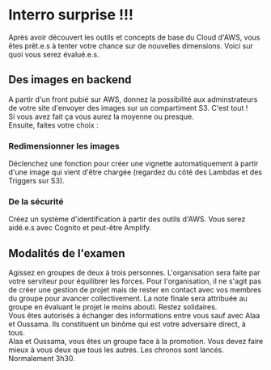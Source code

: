 # Interro surprise !!!
Après avoir découvert les outils et concepts de base du Cloud d'AWS, vous êtes prêt.e.s à tenter votre chance sur de nouvelles dimensions. Voici sur quoi vous serez évalué.e.s.

## Des images en backend
A partir d'un front pubié sur AWS, donnez la possibilité aux adminstrateurs de votre site d'envoyer des images sur un compartiment S3. C'est tout !  
Si vous avez fait ça vous aurez la moyenne ou presque.  
Ensuite, faites votre choix :  

### Redimensionner les images
Déclenchez une fonction pour créer une vignette automatiquement à partir d'une image qui vient d'être chargée (regardez du côté des Lambdas et des Triggers sur S3).  

### De la sécurité
Créez un système d'identification à partir des outils d'AWS. Vous serez aidé.e.s avec Cognito et peut-être Amplify.  

## Modalités de l'examen
Agissez en groupes de deux à trois personnes. L'organisation sera faite par votre serviteur pour équilibrer les forces.
Pour l'organisation, il ne s'agit pas de créer une gestion de projet mais de rester en contact avec vos membres du groupe pour avancer collectivement. La note finale sera attribuée au groupe en évaluant le projet le moins abouti. Restez solidaires.  
Vous êtes autorisés à échanger des informations entre vous sauf avec Alaa et Oussama. Ils constituent un binôme qui est votre adversaire direct, à tous.  
Alaa et Oussama, vous êtes un groupe face à la promotion. Vous devez faire mieux à vous deux que tous les autres.
Les chronos sont lancés. Normalement 3h30.